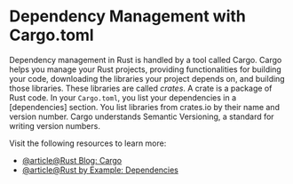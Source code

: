 # Dependency Management with Cargo.toml

Dependency management in Rust is handled by a tool called Cargo. Cargo helps you manage your Rust projects, providing functionalities for building your code, downloading the libraries your project depends on, and building those libraries. These libraries are called _crates_. A crate is a package of Rust code. In your `Cargo.toml`, you list your dependencies in a [dependencies] section. You list libraries from crates.io by their name and version number. Cargo understands Semantic Versioning, a standard for writing version numbers.

Visit the following resources to learn more:

- [@article@Rust Blog: Cargo](https://blog.rust-lang.org/2016/05/05/cargo-pillars.html)
- [@article@Rust by Example: Dependencies](https://doc.rust-lang.org/rust-by-example/cargo/deps.html)
